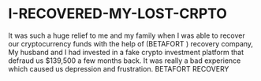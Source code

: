 # I-RECOVERED-MY-LOST-CRPTO
It was such a huge relief to me and my family when I was able to recover our cryptocurrency funds with the help of (BETAFORT  ) recovery company, My husband and I had invested in a fake crypto investment platform that defraud us $139,500 a few months back. It was really a bad experience which caused us depression and frustration.  BETAFORT RECOVERY
